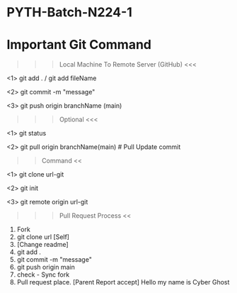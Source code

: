 # PYTH-Batch-N224-1

# Important Git Command

>>> Local Machine To Remote Server (GitHub) <<< 

<1> git add . / git add fileName 

<2> git commit -m "message"

<3> git push origin branchName (main)


>>> Optional <<< 

<1> git status 

<2> git pull origin branchName(main) # Pull Update commit 


>> Command <<

<1> git clone url-git 

<2> git init 

<3> git remote origin url-git

>>> Pull Request Process << 

1. Fork 
2. git clone url [Self]
3. [Change readme]
4. git add .
5. git commit -m "message"
6. git push origin main 
7. check - Sync fork 
8. Pull request place. [Parent Report accept]
Hello my name is Cyber Ghost
